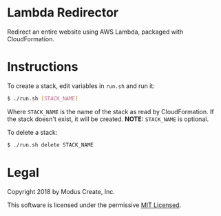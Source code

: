 Lambda Redirector
=================
Redirect an entire website using AWS Lambda, packaged with CloudFormation.

Instructions
============

To create a stack, edit variables in `run.sh` and run it:
``` bash
$ ./run.sh [STACK_NAME]
```
Where `STACK_NAME` is the name of the stack as read by CloudFormation. If the stack doesn't exist, it will be created.
**NOTE:** `STACK_NAME` is optional.

To delete a stack:
``` bash
$ ./run.sh delete STACK_NAME
```

Legal
=====

Copyright 2018 by Modus Create, Inc. 

This software is licensed under the permissive [MIT Licensed](LICENSE.md).
